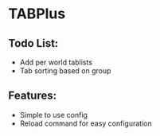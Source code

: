 # TABPlus
## Todo List:
- Add per world tablists
- Tab sorting based on group

## Features:
- Simple to use config
- Reload command for easy configuration